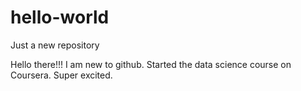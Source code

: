 # hello-world
Just a new repository

Hello there!!!
I am new to github. Started the data science course on Coursera.
Super excited.
